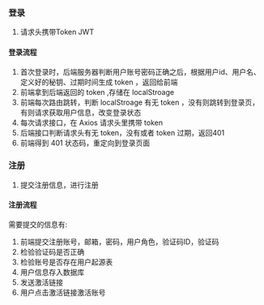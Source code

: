 ### 登录
1. 请求头携带Token
JWT 
#### 登录流程
1. 首次登录时，后端服务器判断用户账号密码正确之后，根据用户id、用户名、定义好的秘钥、过期时间生成 token ，返回给前端
2. 前端拿到后端返回的 token ,存储在 localStroage
3.  前端每次路由跳转，判断 localStroage 有无 token ，没有则跳转到登录页，有则请求获取用户信息，改变登录状态
4.  每次请求接口，在 Axios 请求头里携带 token
5.  后端接口判断请求头有无 token，没有或者 token 过期，返回401
6.  前端得到 401 状态码，重定向到登录页面

### 注册
1. 提交注册信息，进行注册
#### 注册流程
需要提交的信息有:
1. 前端提交注册账号，邮箱，密码，用户角色，验证码ID，验证码
2. 检验验证码是否正确
3. 检验账号是否存在用户起源表
4. 用户信息存入数据库
5. 发送激活链接
6. 用户点击激活链接激活账号